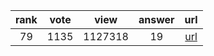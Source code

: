 
| rank | vote | view | answer | url |
|:-:|:-:|:-:|:-:|:-:|
|79|1135|1127318|19| [url](http://stackoverflow.com/questions/2600191/how-to-count-the-occurrences-of-a-list-item) |
